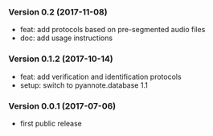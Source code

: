 ### Version 0.2 (2017-11-08)

  - feat: add protocols based on pre-segmented audio files
  - doc: add usage instructions

### Version 0.1.2 (2017-10-14)

  - feat: add verification and identification protocols
  - setup: switch to pyannote.database 1.1

### Version 0.0.1 (2017-07-06)

  - first public release
